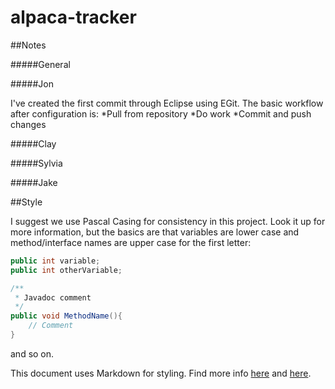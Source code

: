 alpaca-tracker
==============

##Notes

#####General

#####Jon

I've created the first commit through Eclipse using EGit. The basic workflow after configuration is:
*Pull from repository
*Do work
*Commit and push changes

#####Clay

#####Sylvia

#####Jake

##Style

I suggest we use Pascal Casing for consistency in this project. Look it up for more information, 
but the basics are that variables are lower case and method/interface names are upper case for
the first letter:

```java
public int variable;
public int otherVariable;

/**
 * Javadoc comment
 */
public void MethodName(){
	// Comment
}
```

and so on.



This document uses Markdown for styling. Find more info [here](http://help.github.com/articles/markdown-basics)
and [here](http://help.github.com/articles/github-flavored-markdown).
